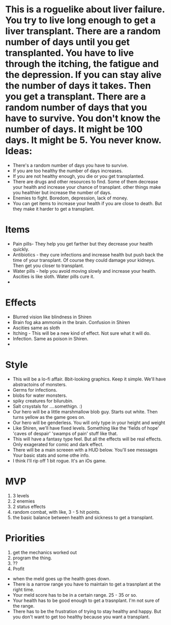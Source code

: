 This is a roguelike about liver failure. You try to live long enough to get a liver transplant.
There are a random number of days until you get transplanted. You have to live through the itching, the fatigue and the depression. If you can stay alive the number of days it takes. Then you get a transplant.
There are a random number of days that you have to survive. You don't know the number of days. It might be 100 days. It might be 5. You never know.
Ideas:
=====
* There's a random number of days you have to survive.
* If you are too healthy the number of days increases.
* If you are not healthy enough, you die or you get transplanted.
* There are drugs and other resources to find. Some of them decrease your health and increase your chance of transplant. other things make you healthier but increase the number of days.
* Enemies to fight. Boredom, depression, lack of money.
* You can get items to increase your health if you are close to death. But they make it harder to get a transplant.

Items
=====

* Pain pills- They help you get farther but they decrease your health quickly.
* Antibiotics - they cure infections and increase health but push back the time of your transplant. Of course they could damage your kidneys. Then get you closer to transplant.
* Water pills - help you avoid moving slowly and increase your health. Ascities is like sloth. Water pills cure it.
*

Effects
=======
* Blurred vision like blindness in Shiren
* Brain fog aka ammonia in the brain. Confusion in Shiren
* Ascities same as sloth
* Itching - This will be a new kind of effect. Not sure what it will do.
* Infection. Same as poison in Shiren.
*

Style
=====
* This will be a lo-fi affair. 8bit-looking graphics. Keep it simple. We'll have abstractoins of monsters.
* Germs for infections.
* blobs for water monsters.
* spiky creatures for bilurubin.
* Salt crsystals for ....somethign. :)
* Our hero will be a little marshmallow blob guy. Starts out white. Then turns yellow as the game goes on.
* Our hero will be genderless. You will only type in your height and weight
* Like Shiren, we'll have fixed levels. Something like the 'fields of hope' 'caves of despair' 'swamps of pain' stuff like that.
* This will have a fantasy type feel. But all the effects will be real effects. Only exagerated for comic and dark effect.
* There will be a main screeen with a HUD below. You'll see messages Your basic stats and some othe info.
* I think I'll rip off 1 bit rogue. It's an iOs game.

MVP
===
1. 3 levels
2. 2 enemies
3. 2 status effects
4. random combat, with like, 3 - 5 hit points.
5. the basic balance between health and sickness to get a transplant.

Priorities
=========
1. get the mechanics worked out
2. program the thing.
3. ??
4. Profit

* when the meld goes up the health goes down.
* There is a narrow range you have to maintain to get a trasnplant at the right time.
* Your meld score has to be in a certain range. 25 - 35 or so.
* Your health has to be good enough to get a trasnplant. I'm not sure of the range.
* There has to be the frustration of trying to stay healthy and happy. But you don't want to get too healthy because you want a transplant.

